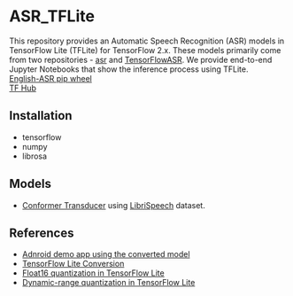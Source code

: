 # ASR_TFLite

This repository provides an Automatic Speech Recognition (ASR) models in TensorFlow Lite (TFLite) for TensorFlow 2.x. These models primarily come from two repositories - [asr](https://www.huylenguyen.com/asr) and [TensorFlowASR](https://github.com/TensorSpeech/TensorFlowASR). We provide end-to-end Jupyter Notebooks that show the inference process using TFLite. \
[English-ASR pip wheel](https://pypi.org/project/english-asr/1.2/)\
[TF Hub](https://tfhub.dev/neso613/lite-model/ASR_TFLite/pre_trained_models/English/1)

## Installation
- tensorflow
- numpy
- librosa

## Models
- [Conformer Transducer](https://arxiv.org/abs/2005.08100) using [LibriSpeech](http://www.openslr.org/12) dataset.

## References
- [Adnroid demo app using the converted model](https://github.com/windmaple/tflite-asr)
- [TensorFlow Lite Conversion](https://www.tensorflow.org/lite/convert)
- [Float16 quantization in TensorFlow Lite](https://www.tensorflow.org/lite/performance/post_training_float16_quant)
- [Dynamic-range quantization in TensorFlow Lite](https://www.tensorflow.org/lite/performance/post_training_quant)
